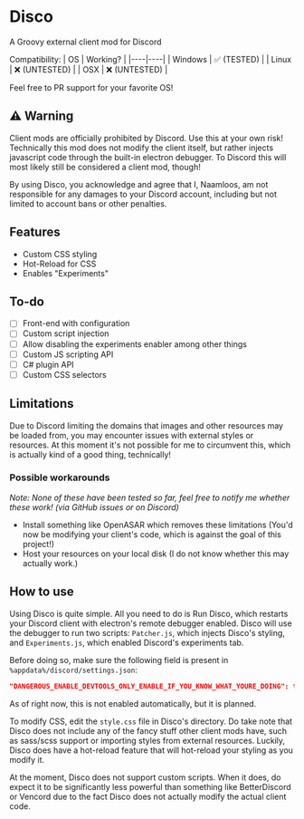 # Disco
A Groovy external client mod for Discord

Compatibility:
| OS | Working? |
|----|----|
| Windows | ✅ (TESTED) |
| Linux | ❌ (UNTESTED) |
| OSX | ❌ (UNTESTED) |

Feel free to PR support for your favorite OS!

## ⚠️ Warning
Client mods are officially prohibited by Discord. Use this at your own risk! Technically this mod does not modify the client itself, but rather injects javascript code through the built-in electron debugger. To Discord this will most likely still be considered a client mod, though! 

By using Disco, you acknowledge and agree that I, Naamloos, am not responsible for any damages to your Discord account, including but not limited to account bans or other penalties.

## Features
- Custom CSS styling
- Hot-Reload for CSS
- Enables "Experiments"

## To-do
- [ ] Front-end with configuration
- [ ] Custom script injection
- [ ] Allow disabling the experiments enabler among other things
- [ ] Custom JS scripting API
- [ ] C# plugin API
- [ ] Custom CSS selectors

## Limitations
Due to Discord limiting the domains that images and other resources may be loaded from, you may encounter issues with external styles or resources. At this moment it's not possible for me to circumvent this, which is actually kind of a good thing, technically!

### Possible workarounds
*Note: None of these have been tested so far, feel free to notify me whether these work! (via GitHub issues or on Discord)*
- Install something like OpenASAR which removes these limitations (You'd now be modifying your client's code, which is against the goal of this project!)
- Host your resources on your local disk (I do not know whether this may actually work.)

## How to use
Using Disco is quite simple. All you need to do is Run Disco, which restarts your Discord client with electron's remote debugger enabled. Disco will use the debugger to run two scripts: `Patcher.js`, which injects Disco's styling, and `Experiments.js`, which enabled Discord's experiments tab.

Before doing so, make sure the following field is present in `%appdata%/discord/settings.json`:
```json
"DANGEROUS_ENABLE_DEVTOOLS_ONLY_ENABLE_IF_YOU_KNOW_WHAT_YOURE_DOING": true,
```
As of right now, this is not enabled automatically, but it is planned.

To modify CSS, edit the `style.css` file in Disco's directory. Do take note that Disco does not include any of the fancy stuff other client mods have, such as sass/scss support or importing styles from external resources. Luckily, Disco does have a hot-reload feature that will hot-reload your styling as you modify it.

At the moment, Disco does not support custom scripts. When it does, do expect it to be significantly less powerful than something like BetterDiscord or Vencord due to the fact Disco does not actually modify the actual client code.